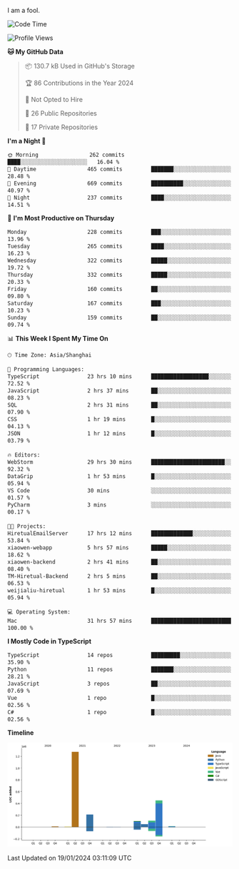 I am a fool.

<!--START_SECTION:waka-->
![Code Time](http://img.shields.io/badge/Code%20Time-1%2C121%20hrs%2057%20mins-blue)

![Profile Views](http://img.shields.io/badge/Profile%20Views-0-blue)

**🐱 My GitHub Data** 

> 📦 130.7 kB Used in GitHub's Storage 
 > 
> 🏆 86 Contributions in the Year 2024
 > 
> 🚫 Not Opted to Hire
 > 
> 📜 26 Public Repositories 
 > 
> 🔑 17 Private Repositories 
 > 
**I'm a Night 🦉** 

```text
🌞 Morning                262 commits         ████░░░░░░░░░░░░░░░░░░░░░   16.04 % 
🌆 Daytime                465 commits         ███████░░░░░░░░░░░░░░░░░░   28.48 % 
🌃 Evening                669 commits         ██████████░░░░░░░░░░░░░░░   40.97 % 
🌙 Night                  237 commits         ████░░░░░░░░░░░░░░░░░░░░░   14.51 % 
```
📅 **I'm Most Productive on Thursday** 

```text
Monday                   228 commits         ███░░░░░░░░░░░░░░░░░░░░░░   13.96 % 
Tuesday                  265 commits         ████░░░░░░░░░░░░░░░░░░░░░   16.23 % 
Wednesday                322 commits         █████░░░░░░░░░░░░░░░░░░░░   19.72 % 
Thursday                 332 commits         █████░░░░░░░░░░░░░░░░░░░░   20.33 % 
Friday                   160 commits         ██░░░░░░░░░░░░░░░░░░░░░░░   09.80 % 
Saturday                 167 commits         ███░░░░░░░░░░░░░░░░░░░░░░   10.23 % 
Sunday                   159 commits         ██░░░░░░░░░░░░░░░░░░░░░░░   09.74 % 
```


📊 **This Week I Spent My Time On** 

```text
🕑︎ Time Zone: Asia/Shanghai

💬 Programming Languages: 
TypeScript               23 hrs 10 mins      ██████████████████░░░░░░░   72.52 % 
JavaScript               2 hrs 37 mins       ██░░░░░░░░░░░░░░░░░░░░░░░   08.23 % 
SQL                      2 hrs 31 mins       ██░░░░░░░░░░░░░░░░░░░░░░░   07.90 % 
CSS                      1 hr 19 mins        █░░░░░░░░░░░░░░░░░░░░░░░░   04.13 % 
JSON                     1 hr 12 mins        █░░░░░░░░░░░░░░░░░░░░░░░░   03.79 % 

🔥 Editors: 
WebStorm                 29 hrs 30 mins      ███████████████████████░░   92.32 % 
DataGrip                 1 hr 53 mins        █░░░░░░░░░░░░░░░░░░░░░░░░   05.94 % 
VS Code                  30 mins             ░░░░░░░░░░░░░░░░░░░░░░░░░   01.57 % 
PyCharm                  3 mins              ░░░░░░░░░░░░░░░░░░░░░░░░░   00.17 % 

🐱‍💻 Projects: 
HiretualEmailServer      17 hrs 12 mins      █████████████░░░░░░░░░░░░   53.84 % 
xiaowen-webapp           5 hrs 57 mins       █████░░░░░░░░░░░░░░░░░░░░   18.62 % 
xiaowen-backend          2 hrs 41 mins       ██░░░░░░░░░░░░░░░░░░░░░░░   08.40 % 
TM-Hiretual-Backend      2 hrs 5 mins        ██░░░░░░░░░░░░░░░░░░░░░░░   06.53 % 
weijialiu-hiretual       1 hr 53 mins        █░░░░░░░░░░░░░░░░░░░░░░░░   05.94 % 

💻 Operating System: 
Mac                      31 hrs 57 mins      █████████████████████████   100.00 % 
```

**I Mostly Code in TypeScript** 

```text
TypeScript               14 repos            █████████░░░░░░░░░░░░░░░░   35.90 % 
Python                   11 repos            ███████░░░░░░░░░░░░░░░░░░   28.21 % 
JavaScript               3 repos             ██░░░░░░░░░░░░░░░░░░░░░░░   07.69 % 
Vue                      1 repo              █░░░░░░░░░░░░░░░░░░░░░░░░   02.56 % 
C#                       1 repo              █░░░░░░░░░░░░░░░░░░░░░░░░   02.56 % 
```



**Timeline**

![Lines of Code chart](https://raw.githubusercontent.com/VeejaLiu/VeejaLiu/master/assets/bar_graph.png)


 Last Updated on 19/01/2024 03:11:09 UTC
<!--END_SECTION:waka-->
